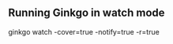 
Running Ginkgo in watch mode
----------------------------
ginkgo watch -cover=true -notify=true -r=true
